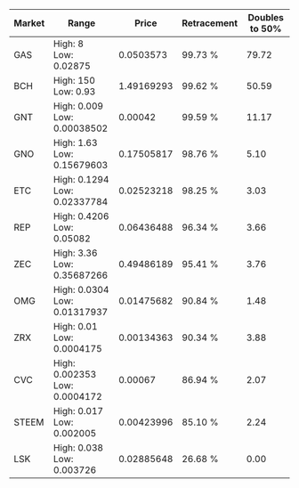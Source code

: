 | Market | Range | Price| Retracement | Doubles to 50% |
| --- | --- | --- | --- | --- |
| GAS | High: 8<br />Low: 0.02875 | 0.0503573 | 99.73 % | 79.72 |
| BCH | High: 150<br />Low: 0.93 | 1.49169293 | 99.62 % | 50.59 |
| GNT | High: 0.009<br />Low: 0.00038502 | 0.00042 | 99.59 % | 11.17 |
| GNO | High: 1.63<br />Low: 0.15679603 | 0.17505817 | 98.76 % | 5.10 |
| ETC | High: 0.1294<br />Low: 0.02337784 | 0.02523218 | 98.25 % | 3.03 |
| REP | High: 0.4206<br />Low: 0.05082 | 0.06436488 | 96.34 % | 3.66 |
| ZEC | High: 3.36<br />Low: 0.35687266 | 0.49486189 | 95.41 % | 3.76 |
| OMG | High: 0.0304<br />Low: 0.01317937 | 0.01475682 | 90.84 % | 1.48 |
| ZRX | High: 0.01<br />Low: 0.0004175 | 0.00134363 | 90.34 % | 3.88 |
| CVC | High: 0.002353<br />Low: 0.0004172 | 0.00067 | 86.94 % | 2.07 |
| STEEM | High: 0.017<br />Low: 0.002005 | 0.00423996 | 85.10 % | 2.24 |
| LSK | High: 0.038<br />Low: 0.003726 | 0.02885648 | 26.68 % | 0.00 |
